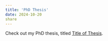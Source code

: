 ```yaml
---
title: 'PhD Thesis'
date: 2024-10-20
share
---
```


Check out my PhD thesis, titled [Title of Thesis]().